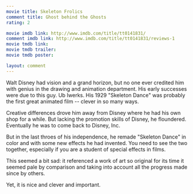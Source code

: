 ```yaml
---
movie title: Skeleton Frolics
comment title: Ghost behind the Ghosts
rating: 2

movie imdb link: http://www.imdb.com/title/tt0141831/
comment imdb link: http://www.imdb.com/title/tt0141831/reviews-1
movie tmdb link: 
movie tmdb trailer: 
movie tmdb poster: 

layout: comment
---
```


Walt Disney had vision and a grand horizon, but no one ever credited him with genius in the drawing and animation department. His early successes were due to this guy. Ub Iwerks. His 1929 "Skeleton Dance" was probably the first great animated film -- clever in so many ways.

Creative differences drove him away from Disney where he had his own shop for a while. But lacking the promotion skills of Disney, he floundered. Eventually he was to come back to Disney, Inc.

But in the last throes of his independence, he remade "Skeleton Dance" in color and with some new effects he had invented. You need to see the two together, especially if you are a student of special effects in films.

This seemed a bit sad: it referenced a work of art so original for its time it seemed pale by comparison and taking into account all the progress made since by others.

Yet, it is nice and clever and important.